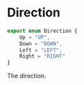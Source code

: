 # Direction

```ts
export enum Direction {
    Up = "UP",
    Down = "DOWN",
    Left = "LEFT",
    Right = "RIGHT"
}
```

The direction.
